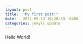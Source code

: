 ```yaml
---
layout: post
title:  "My first post!"
date:   2021-05-13 16:20:39 -0400
categories: jekyll update
---
```

Hello World!
